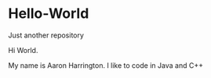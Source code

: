 # Hello-World
Just another repository

Hi World.

My name is Aaron Harrington. I like to code in Java and C++
